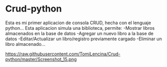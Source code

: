 # Crud-python
Esta es  mi primer aplicacion de consola CRUD, hecha con el lenguaje python...
 Esta aplicacion simula una biblioteca, permite:
 -Mostrar libros almacenados en la base de datos
 -Agregar un nuevo libro a la base de datos
 -Editar/Actualizar un libro/registro previamente cargado
 -Eliminar un libro almacenado...
 
 https://raw.githubusercontent.com/TomiLencina/Crud-python/master/Screenshot_15.png
